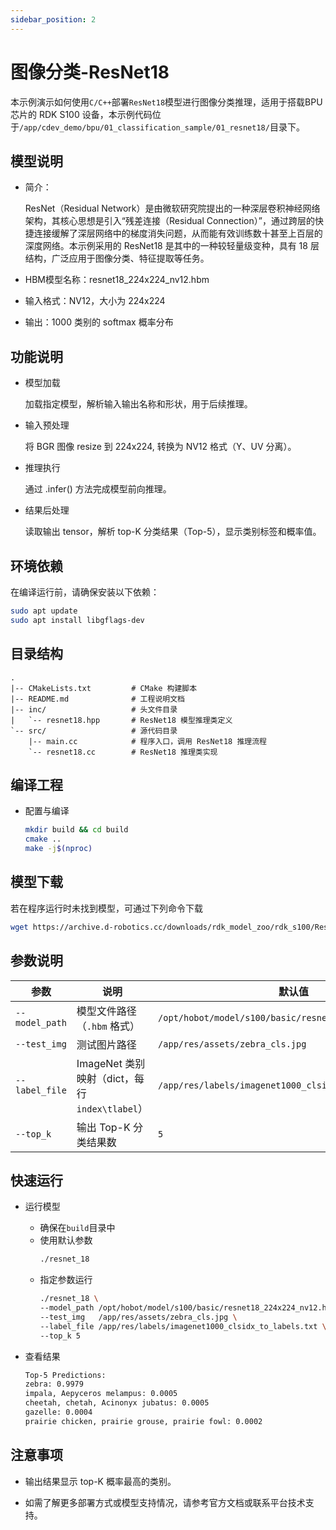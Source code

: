 ```yaml
---
sidebar_position: 2
---
```


# 图像分类-ResNet18

本示例演示如何使用`C/C++`部署`ResNet18`模型进行图像分类推理，适用于搭载BPU芯片的 RDK S100 设备，本示例代码位于`/app/cdev_demo/bpu/01_classification_sample/01_resnet18/`目录下。

## 模型说明
- 简介：

  ResNet（Residual Network）是由微软研究院提出的一种深层卷积神经网络架构，其核心思想是引入“残差连接（Residual Connection）”，通过跨层的快捷连接缓解了深层网络中的梯度消失问题，从而能有效训练数十甚至上百层的深度网络。本示例采用的 ResNet18 是其中的一种较轻量级变种，具有 18 层结构，广泛应用于图像分类、特征提取等任务。
- HBM模型名称：resnet18_224x224_nv12.hbm

- 输入格式：NV12，大小为 224x224

- 输出：1000 类别的 softmax 概率分布

## 功能说明
- 模型加载

    加载指定模型，解析输入输出名称和形状，用于后续推理。

- 输入预处理

    将 BGR 图像 resize 到 224x224, 转换为 NV12 格式（Y、UV 分离）。

- 推理执行

    通过 .infer() 方法完成模型前向推理。

- 结果后处理

    读取输出 tensor，解析 top-K 分类结果（Top-5），显示类别标签和概率值。

## 环境依赖
在编译运行前，请确保安装以下依赖：
```bash
sudo apt update
sudo apt install libgflags-dev
```

## 目录结构

```text
.
|-- CMakeLists.txt         # CMake 构建脚本
|-- README.md              # 工程说明文档
|-- inc/                   # 头文件目录
|   `-- resnet18.hpp       # ResNet18 模型推理类定义
`-- src/                   # 源代码目录
    |-- main.cc            # 程序入口，调用 ResNet18 推理流程
    `-- resnet18.cc        # ResNet18 推理类实现
```

## 编译工程
- 配置与编译
    ```bash
    mkdir build && cd build
    cmake ..
    make -j$(nproc)
    ```

## 模型下载
若在程序运行时未找到模型，可通过下列命令下载
```bash
wget https://archive.d-robotics.cc/downloads/rdk_model_zoo/rdk_s100/ResNet/resnet18_224x224_nv12.hbm
```

## 参数说明
| 参数             | 说明                                    | 默认值                                                 |
| -------------- | ------------------------------------- | --------------------------------------------------- |
| `--model_path` | 模型文件路径（`.hbm` 格式）                     | `/opt/hobot/model/s100/basic/resnet18_224x224_nv12.hbm`         |
| `--test_img`   | 测试图片路径                                | `/app/res/assets/zebra_cls.jpg`                     |
| `--label_file` | ImageNet 类别映射（dict，每行 `index\tlabel`） | `/app/res/labels/imagenet1000_clsidx_to_labels.txt` |
| `--top_k`      | 输出 Top-K 分类结果数                        | `5`                                                 |

## 快速运行
- 运行模型
    - 确保在`build`目录中
    - 使用默认参数
        ```bash
        ./resnet_18
        ```
    - 指定参数运行
        ```bash
        ./resnet_18 \
        --model_path /opt/hobot/model/s100/basic/resnet18_224x224_nv12.hbm \
        --test_img   /app/res/assets/zebra_cls.jpg \
        --label_file /app/res/labels/imagenet1000_clsidx_to_labels.txt \
        --top_k 5
        ```

- 查看结果
    ```bash
    Top-5 Predictions:
    zebra: 0.9979
    impala, Aepyceros melampus: 0.0005
    cheetah, chetah, Acinonyx jubatus: 0.0005
    gazelle: 0.0004
    prairie chicken, prairie grouse, prairie fowl: 0.0002
    ```

## 注意事项
- 输出结果显示 top-K 概率最高的类别。

- 如需了解更多部署方式或模型支持情况，请参考官方文档或联系平台技术支持。
